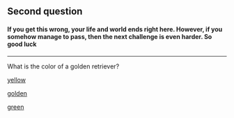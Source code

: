 
## Second question

#### If you get this wrong, your life and world ends right here. However, if you somehow manage to pass, then the next challenge is even harder. So good luck
---

What is the color of a golden retriever?

[yellow](../start/death.md)

[golden](../corrects/correct2.md)

[green](../start/death.md)